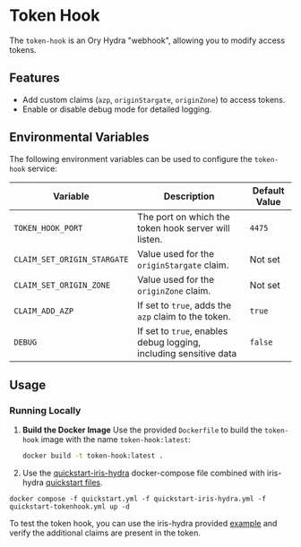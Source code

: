 <!--
SPDX-FileCopyrightText: 2025 Deutsche Telekom AG

SPDX-License-Identifier: Apache-2.0  
-->

# Token Hook

The `token-hook` is an Ory Hydra "webhook", allowing you to modify access tokens.

## Features

- Add custom claims (`azp`, `originStargate`, `originZone`) to access tokens.
- Enable or disable debug mode for detailed logging.

## Environmental Variables

The following environment variables can be used to configure the `token-hook` service:

| Variable                    | Description                                                       | Default Value |
|-----------------------------|-------------------------------------------------------------------|---------------|
| `TOKEN_HOOK_PORT`           | The port on which the token hook server will listen.              | `4475`        |
| `CLAIM_SET_ORIGIN_STARGATE` | Value used for the `originStargate` claim.                        | Not set       |
| `CLAIM_SET_ORIGIN_ZONE`     | Value used for the `originZone` claim.                            | Not set       |
| `CLAIM_ADD_AZP`             | If set to `true`, adds the `azp` claim to the token.              | `true`        |
| `DEBUG`                     | If set to `true`, enables debug logging, including sensitive data | `false`       |

## Usage

### Running Locally

1. **Build the Docker Image**
   Use the provided `Dockerfile` to build the `token-hook` image with the name `token-hook:latest`:
   ```bash
   docker build -t token-hook:latest .

2. Use the [quickstart-iris-hydra](quickstart-token-hook.yml) docker-compose file combined with iris-hydra
   [quickstart files](https://github.com/telekom/identity-iris-hydra?tab=readme-ov-file#build-and-run-locally).

```shell
docker compose -f quickstart.yml -f quickstart-iris-hydra.yml -f quickstart-tokenhook.yml up -d
```

To test the token hook, you can use the iris-hydra provided
[example](https://github.com/telekom/identity-iris-hydra?tab=readme-ov-file#running-tests) and verify
the additional claims are present in the token.